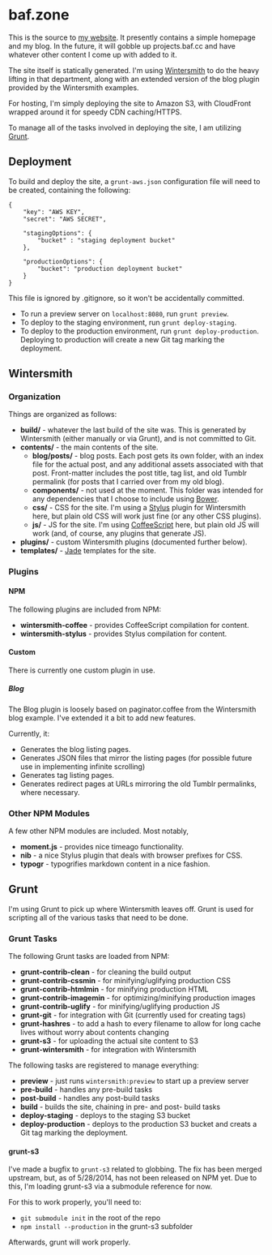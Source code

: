 # baf.zone

This is the source to [my website](https://baf.zone/). It presently contains a
simple homepage and my blog. In the future, it will gobble up projects.baf.cc
and have whatever other content I come up with added to it.

The site itself is statically generated. I'm using
[Wintersmith](http://wintersmith.io/) to do the heavy lifting in that
department, along with an extended version of the blog plugin provided by the
Wintersmith examples.

For hosting, I'm simply deploying the site to Amazon S3, with CloudFront wrapped
around it for speedy CDN caching/HTTPS.

To manage all of the tasks involved in deploying the site, I am utilizing
[Grunt](http://gruntjs.com/).

## Deployment

To build and deploy the site, a `grunt-aws.json` configuration file will need to
be created, containing the following:

	{
		"key": "AWS KEY",
		"secret": "AWS SECRET",

		"stagingOptions": {
			"bucket" : "staging deployment bucket"
		},

		"productionOptions": {
			"bucket": "production deployment bucket"
		}
	}

This file is ignored by .gitignore, so it won't be accidentally committed.

* To run a preview server on `localhost:8080`, run `grunt preview`.
* To deploy to the staging environment, run `grunt deploy-staging`.
* To deploy to the production environment, run `grunt deploy-production`.
  Deploying to production will create a new Git tag marking the deployment.

## Wintersmith

### Organization

Things are organized as follows:

* **build/** - whatever the last build of the site was. This is generated by
  Wintersmith (either manually or via Grunt), and is not committed to Git. 
* **contents/** - the main contents of the site.
	* **blog/posts/** - blog posts. Each post gets its own folder, with an
	  index file for the actual post, and any additional assets associated with
	  that post. Front-matter includes the post title, tag list, and old Tumblr
	  permalink (for posts that I carried over from my old blog).
	* **components/** - not used at the moment. This folder was intended for any
	  dependencies that I choose to include using [Bower](http://bower.io/).
	* **css/** - CSS for the site. I'm using a
	  [Stylus](http://learnboost.github.io/stylus/) plugin for Wintersmith here,
	  but plain old CSS will work just fine (or any other CSS plugins).
	* **js/** - JS for the site. I'm using
	  [CoffeeScript](http://coffeescript.org/) here, but plain old JS will work
	  (and, of course, any plugins that generate JS).
* **plugins/** - custom Wintersmith plugins (documented further below).
* **templates/** - [Jade](http://jade-lang.com/) templates for the site.

### Plugins

#### NPM

The following plugins are included from NPM:

* **wintersmith-coffee** - provides CoffeeScript compilation for content.
* **wintersmith-stylus** - provides Stylus compilation for content.

#### Custom

There is currently one custom plugin in use.

##### Blog

The Blog plugin is loosely based on paginator.coffee from the Wintersmith blog
example. I've extended it a bit to add new features.

Currently, it:

* Generates the blog listing pages.
* Generates JSON files that mirror the listing pages (for possible future use in
  implementing infinite scrolling)
* Generates tag listing pages.
* Generates redirect pages at URLs mirroring the old Tumblr permalinks, where
  necessary.

### Other NPM Modules

A few other NPM modules are included. Most notably,

* **moment.js** - provides nice timeago functionality.
* **nib** - a nice Stylus plugin that deals with browser prefixes for CSS.
* **typogr** - typogrifies markdown content in a nice fashion.

## Grunt

I'm using Grunt to pick up where Wintersmith leaves off. Grunt is used for
scripting all of the various tasks that need to be done.

### Grunt Tasks

The following Grunt tasks are loaded from NPM:

* **grunt-contrib-clean** - for cleaning the build output
* **grunt-contrib-cssmin** - for minifying/uglifying production CSS
* **grunt-contrib-htmlmin** - for minifying production HTML
* **grunt-contrib-imagemin** - for optimizing/minifying production images
* **grunt-contrib-uglify** - for minifying/uglifying production JS
* **grunt-git** - for integration with Git (currently used for creating tags)
* **grunt-hashres** - to add a hash to every filename to allow for long cache
  lives without worry about contents changing
* **grunt-s3** - for uploading the actual site content to S3
* **grunt-wintersmith** - for integration with Wintersmith

The following tasks are registered to manage everything:

* **preview** - just runs `wintersmith:preview` to start up a preview server
* **pre-build** - handles any pre-build tasks
* **post-build** - handles any post-build tasks
* **build** - builds the site, chaining in pre- and post- build tasks
* **deploy-staging** - deploys to the staging S3 bucket
* **deploy-production** - deploys to the production S3 bucket and creats a Git
  tag marking the deployment.

#### grunt-s3

I've made a bugfix to `grunt-s3` related to globbing. The fix has been merged
upstream, but, as of 5/28/2014, has not been released on NPM yet. Due to this,
I'm loading grunt-s3 via a submodule reference for now.

For this to work properly, you'll need to:

* `git submodule init` in the root of the repo
* `npm install --production` in the grunt-s3 subfolder

Afterwards, grunt will work properly.